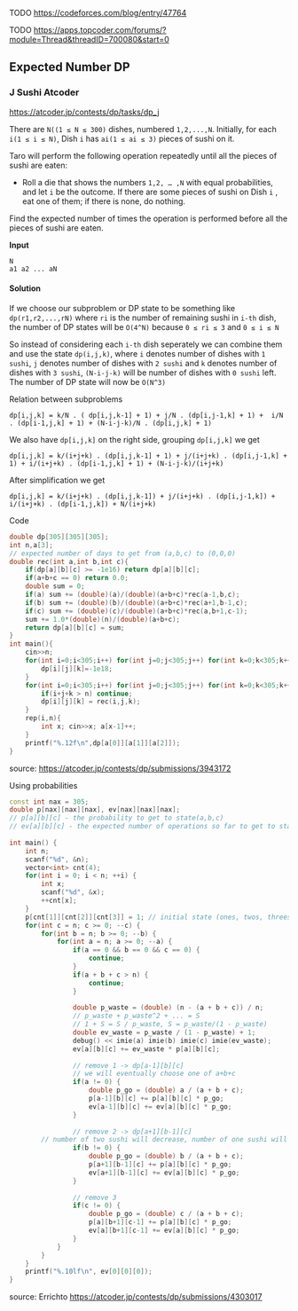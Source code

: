 TODO https://codeforces.com/blog/entry/47764

TODO https://apps.topcoder.com/forums/?module=Thread&threadID=700080&start=0

## Expected Number DP

### J Sushi Atcoder
https://atcoder.jp/contests/dp/tasks/dp_j

There are `N((1 ≤ N ≤ 300)` dishes, numbered `1,2,...,N`. Initially, for each `i(1 ≤ i ≤ N)`, Dish `i` has `ai(1 ≤ ai ≤ 3)` pieces of sushi on it.

Taro will perform the following operation repeatedly until all the pieces of sushi are eaten:
* Roll a die that shows the numbers `1,2, … ,N` with equal probabilities, and let `i` be the outcome. If there are some pieces of sushi on Dish `i` , eat one of them; if there is none, do nothing.

Find the expected number of times the operation is performed before all the pieces of sushi are eaten.

**Input**
```
N
a1 a2 ... aN
```

#### Solution

If we choose our subproblem or DP state to be something like `dp(r1,r2,...,rN)` where `ri` is the number of remaining sushi in `i-th` dish, the number of DP states will be `O(4^N)` because `0 ≤ ri ≤ 3` and `0 ≤ i ≤ N`

So instead of considering each `i-th` dish seperately we can combine them and use the state `dp(i,j,k)`, where `i` denotes number of dishes with `1 sushi`, `j` denotes number of dishes with `2 sushi` and `k` denotes number of dishes with `3 sushi`, `(N-i-j-k)` will be number of dishes with `0 sushi` left. The number of DP state will now be `O(N^3)`

Relation between subproblems
```
dp[i,j,k] = k/N . ( dp[i,j,k-1] + 1) + j/N . (dp[i,j-1,k] + 1) +  i/N . (dp[i-1,j,k] + 1) + (N-i-j-k)/N . (dp[i,j,k] + 1)
```

We also have `dp[i,j,k]` on the right side, grouping `dp[i,j,k]` we get
```
dp[i,j,k] = k/(i+j+k) . (dp[i,j,k-1] + 1) + j/(i+j+k) . (dp[i,j-1,k] + 1) + i/(i+j+k) . (dp[i-1,j,k] + 1) + (N-i-j-k)/(i+j+k)
```

After simplification we get
```
dp[i,j,k] = k/(i+j+k) . (dp[i,j,k-1]) + j/(i+j+k) . (dp[i,j-1,k]) + i/(i+j+k) . (dp[i-1,j,k]) + N/(i+j+k)
```

Code
```cpp
double dp[305][305][305];
int n,a[3];
// expected number of days to get from (a,b,c) to (0,0,0)
double rec(int a,int b,int c){
	if(dp[a][b][c] >= -1e16) return dp[a][b][c];
	if(a+b+c == 0) return 0.0;
	double sum = 0;
	if(a) sum += (double)(a)/(double)(a+b+c)*rec(a-1,b,c);
	if(b) sum += (double)(b)/(double)(a+b+c)*rec(a+1,b-1,c);
	if(c) sum += (double)(c)/(double)(a+b+c)*rec(a,b+1,c-1);
	sum += 1.0*(double)(n)/(double)(a+b+c);
	return dp[a][b][c] = sum;
}
int main(){
	cin>>n;
	for(int i=0;i<305;i++) for(int j=0;j<305;j++) for(int k=0;k<305;k++){
		dp[i][j][k]=-1e18;
	}
	for(int i=0;i<305;i++) for(int j=0;j<305;j++) for(int k=0;k<305;k++){
		if(i+j+k > n) continue;
		dp[i][j][k] = rec(i,j,k);
	}
	rep(i,n){
		int x; cin>>x; a[x-1]++;
	}
	printf("%.12f\n",dp[a[0]][a[1]][a[2]]);
}
```
source: https://atcoder.jp/contests/dp/submissions/3943172

Using probabilities

```cpp
const int nax = 305;
double p[nax][nax][nax], ev[nax][nax][nax];
// p[a][b][c] - the probability to get to state(a,b,c)
// ev[a][b][c] - the expected number of operations so far to get to state (a,b,c)
 
int main() {
    int n;
    scanf("%d", &n);
    vector<int> cnt(4);
    for(int i = 0; i < n; ++i) {
        int x;
        scanf("%d", &x);
        ++cnt[x];
    }
    p[cnt[1]][cnt[2]][cnt[3]] = 1; // initial state (ones, twos, threes)
    for(int c = n; c >= 0; --c) {
        for(int b = n; b >= 0; --b) {
            for(int a = n; a >= 0; --a) {
                if(a == 0 && b == 0 && c == 0) {
                    continue;
                }
                if(a + b + c > n) {
                    continue;
                }
                
                double p_waste = (double) (n - (a + b + c)) / n;
                // p_waste + p_waste^2 + ... = S
                // 1 + S = S / p_waste, S = p_waste/(1 - p_waste)
                double ev_waste = p_waste / (1 - p_waste) + 1;
                debug() << imie(a) imie(b) imie(c) imie(ev_waste);
                ev[a][b][c] += ev_waste * p[a][b][c];
                
                // remove 1 -> dp[a-1][b][c]
                // we will eventually choose one of a+b+c
                if(a != 0) {
                    double p_go = (double) a / (a + b + c);
                    p[a-1][b][c] += p[a][b][c] * p_go;
                    ev[a-1][b][c] += ev[a][b][c] * p_go;
                }
                
                // remove 2 -> dp[a+1][b-1][c]
		// number of two sushi will decrease, number of one sushi will increase
                if(b != 0) {
                    double p_go = (double) b / (a + b + c);
                    p[a+1][b-1][c] += p[a][b][c] * p_go;
                    ev[a+1][b-1][c] += ev[a][b][c] * p_go;
                }
                
                // remove 3
                if(c != 0) {
                    double p_go = (double) c / (a + b + c);
                    p[a][b+1][c-1] += p[a][b][c] * p_go;
                    ev[a][b+1][c-1] += ev[a][b][c] * p_go;
                }
            }
        }
    }
    printf("%.10lf\n", ev[0][0][0]);
}
```

source: Errichto https://atcoder.jp/contests/dp/submissions/4303017
